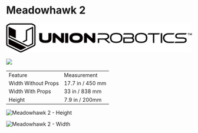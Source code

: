 # Meadowhawk 2

![](../../../../.gitbook/assets/union-robotics-logo-black.jpeg)

![](../../../../.gitbook/assets/meadowhawk\_1.2.6\_basic.jpg)

|                     |                  |
| ------------------- | ---------------- |
| Feature             | Measurement      |
| Width Without Props | 17.7 in / 450 mm |
| Width With Props    | 33 in / 838 mm   |
| Height              | 7.9 in / 200mm   |

![Meadowhawk 2 - Height](../../../../.gitbook/assets/front\_measurments.jpeg)

![Meadowhawk 2 - Width](../../../../.gitbook/assets/top\_measurments.jpeg)
